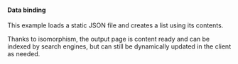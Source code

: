 #### Data binding

This example loads a static JSON file and creates a list using its contents.

Thanks to isomorphism, the output page is content ready and can be indexed by search engines, but can still be dynamically updated in the client as needed.

